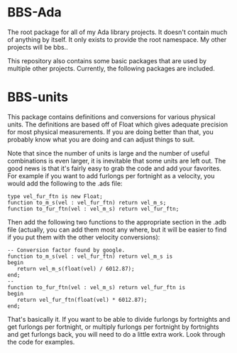 # BBS-Ada
The root package for all of my Ada library projects.  It doesn't contain much of
anything by itself.  It only exists to provide the root namespace.  My other
projects will be bbs.<something>.

This repository also contains some basic packages that are used by multiple other
projects.  Currently, the following packages are included.

# BBS-units
This package contains definitions and conversions for various physical units.
The definitions are based off of Float which gives adequate precision for most
physical measurements.  If you are doing better than that, you probably know
what you are doing and can adjust things to suit.

Note that since the number of units is large and the number of useful combinations
is even larger, it is inevitable that some units are left out.  The good news is
that it's fairly easy to grab the code and add your favorites.  For example if you
want to add furlongs per fortnight as a velocity, you would add the following to
the .ads file:

    type vel_fur_ftn is new Float;
    function to_m_s(vel : vel_fur_ftn) return vel_m_s;
    function to_fur_ftn(vel : vel_m_s) return vel_fur_ftn;

Then add the following two functions to the appropriate section in the .adb file
(actually, you can add them most any where, but it will be easier to find if you
put them with the other velocity conversions):

    -- Conversion factor found by google.
    function to_m_s(vel : vel_fur_ftn) return vel_m_s is
    begin
       return vel_m_s(float(vel) / 6012.87);
    end;
    --
    function to_fur_ftn(vel : vel_m_s) return vel_fur_ftn is
    begin
       return vel_fur_ftn(float(vel) * 6012.87);
    end;

That's basically it.  If you want to be able to divide furlongs by fortnights and
get furlongs per fortnight, or multiply furlongs per fortnight by fortnights and
get furlongs back, you will need to do a little extra work.  Look through the
code for examples.

